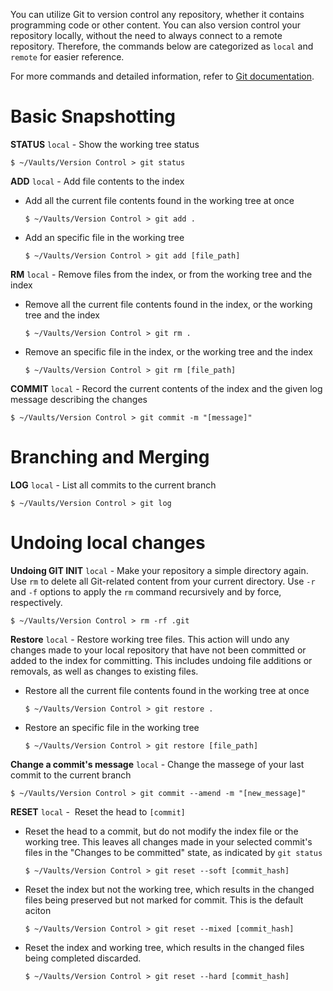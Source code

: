 You can utilize Git to version control any repository, whether it contains programming code or other content. You can also version control your repository locally, without the need to always connect to a remote repository. Therefore, the commands below are categorized as `local` and `remote` for easier reference.

For more commands and detailed information, refer to [Git documentation](https://git-scm.com/docs).

# Basic Snapshotting
**STATUS** `local` - Show the working tree status
```
$ ~/Vaults/Version Control > git status
```

**ADD** `local` - Add file contents to the index
- Add all the current file contents found in the working tree at once
	```
	$ ~/Vaults/Version Control > git add .
	```
- Add an specific file in the working tree
	```
	$ ~/Vaults/Version Control > git add [file_path]
	```

**RM** `local` - Remove files from the index, or from the working tree and the index
- Remove all the current file contents found in the index, or the working tree and the index
	```
	$ ~/Vaults/Version Control > git rm .
	```
- Remove an specific file in the index, or the working tree and the index
	```
	$ ~/Vaults/Version Control > git rm [file_path]
	```

**COMMIT** `local` - Record the current contents of the index and the given log message describing the changes
```
$ ~/Vaults/Version Control > git commit -m "[message]"
```

# Branching and Merging

**LOG** `local` - List all commits to the current branch
```
$ ~/Vaults/Version Control > git log
```

# Undoing local changes
**Undoing GIT INIT** `local` - Make your repository a simple directory again. Use `rm` to delete all Git-related content from your current directory. Use `-r` and `-f` options to apply the `rm` command recursively and by force, respectively.
```
$ ~/Vaults/Version Control > rm -rf .git
```

**Restore** `local` - Restore working tree files. This action will undo any changes made to your local repository that have not been committed or added to the index for committing. This includes undoing file additions or removals, as well as changes to existing files.
- Restore all the current file contents found in the working tree at once
	```
	$ ~/Vaults/Version Control > git restore .
	```
- Restore an specific file in the working tree
	```
	$ ~/Vaults/Version Control > git restore [file_path]
	```

**Change a commit's message** `local` - Change the massege of your last commit to the current branch
```
$ ~/Vaults/Version Control > git commit --amend -m "[new_message]"
```

**RESET** `local` -  Reset the head to `[commit]`
- Reset the head to a commit, but do not modify the index file or the working tree. This leaves all changes made in your selected commit's files in the "Changes to be committed" state, as indicated by `git status`
	```
	$ ~/Vaults/Version Control > git reset --soft [commit_hash]
	```
- Reset the index but not the working tree, which results in the changed files being preserved but not marked for commit. This is the default aciton
	```
	$ ~/Vaults/Version Control > git reset --mixed [commit_hash]
	```
- Reset the index and working tree, which results in the changed files being completed discarded.
	```
	$ ~/Vaults/Version Control > git reset --hard [commit_hash]
	```
